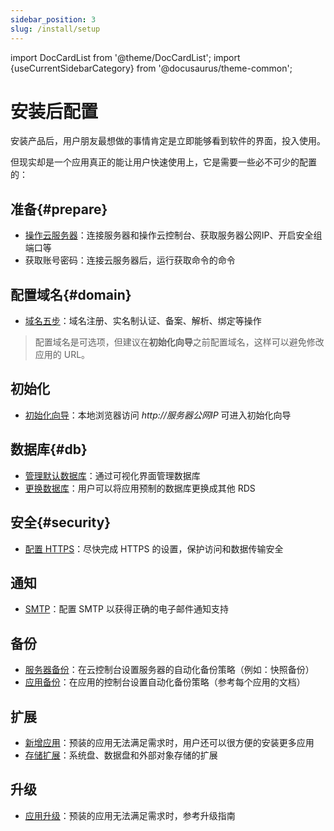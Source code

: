 ```yaml
---
sidebar_position: 3
slug: /install/setup
---
```


import DocCardList from '@theme/DocCardList';
import {useCurrentSidebarCategory} from '@docusaurus/theme-common';


# 安装后配置

安装产品后，用户朋友最想做的事情肯定是立即能够看到软件的界面，投入使用。   

但现实却是一个应用真正的能让用户快速使用上，它是需要一些必不可少的配置的：

## 准备{#prepare}

* [操作云服务器](../user/cloud)：连接服务器和操作云控制台、获取服务器公网IP、开启安全组端口等
* 获取账号密码：连接云服务器后，运行获取命令的命令

## 配置域名{#domain}

* [域名五步](../administrator/domain_step)：域名注册、实名制认证、备案、解析、绑定等操作

> 配置域名是可选项，但建议在**初始化向导**之前配置域名，这样可以避免修改应用的 URL。

## 初始化

* [初始化向导](../apps)：本地浏览器访问 *http://服务器公网IP* 可进入初始化向导

## 数据库{#db}

* [管理默认数据库](../user/dbgui)：通过可视化界面管理数据库
* [更换数据库](../administration/db_change)：用户可以将应用预制的数据库更换成其他 RDS

## 安全{#security}

* [配置  HTTPS](../administrator/domain_https)：尽快完成 HTTPS 的设置，保护访问和数据传输安全

## 通知

* [SMTP](../administrator/smtp)：配置 SMTP 以获得正确的电子邮件通知支持

## 备份

* [服务器备份](../administrator/backup_server)：在云控制台设置服务器的自动化备份策略（例如：快照备份）
* [应用备份](../administrator/backup_app)：在应用的控制台设置自动化备份策略（参考每个应用的文档）

## 扩展

* [新增应用](../user/app_create)：预装的应用无法满足需求时，用户还可以很方便的安装更多应用
* [存储扩展](../administrator/storage)：系统盘、数据盘和外部对象存储的扩展

## 升级

* [应用升级](../administrator/upgrade_app)：预装的应用无法满足需求时，参考升级指南
